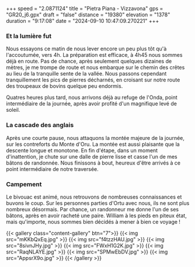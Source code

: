+++
speed = "2.0871124"
title = "Pietra Piana - Vizzavona"
gps = "GR20_j6.gpx"
draft = "false"
distance = "19380"
elevation = "1378"
duration = "9:17:08"
date = "2024-09-10 10:47:09.270221"
+++
### Et la lumière fut 
Nous essayons ce matin de nous lever encore un peu plus tôt qu'à l'accoutumée, vers 4h. La préparation est efficace, à 4h45 nous sommes déjà en route. Pas de chance, après seulement quelques dizaines de mètres, je me trompe de route et nous embarque sur le chemin des crêtes au lieu de la tranquille sente de la vallée. Nous passons cependant tranquillement les pics de pierres décharnés, en croisant sur notre route des troupeaux de bovins quelque peu endormis.

Quatres heures plus tard, nous arrivons déjà au refuge de l'Onda, point intermédiaire de la journée, après avoir profité d'un magnifique levé de soleil. 

### La cascade des anglais
Après une courte pause, nous attaquons la montée majeure de la journée, sur les contreforts du Monte d'Oru. La montée est aussi plaisante que la descente longue et monotone. 
En fin d'étape, dans un moment d'inattention, je chute sur une dalle de pierre lisse et casse l'un de mes bâtons de randonnée. Nous finissons à bout, heureux d'être arrivés à ce point intermédiaire de notre traversée. 

### Campement 
Le bivouac est animé, nous retrouvons de nombreuses connaissances et buvons le coup. Sur les personnes parties d'Ortu avec nous, ils ne sont plus nombreux désormais.
Par chance, un randonneur me donne l'un de ses bâtons, après en avoir racheté une paire. 
William à les pieds en piteux état, mais qu'importe, nous sommes bien décidés à mener à bien ce voyage !

{{< gallery class="content-gallery" btn="7">}}
{{< img src="mKKbQxEq.jpg" >}}
{{< img src="f4tzzHAU.jpg" >}}
{{< img src="8sivnJHy.jpg" >}}
{{< img src="FWxH1G2K.jpg" >}}
{{< img src="RaqNLAYE.jpg" >}}
{{< img src="SPMwEbDV.jpg" >}}
{{< img src="AppsrX9o.jpg" >}}
{{< /gallery >}}

